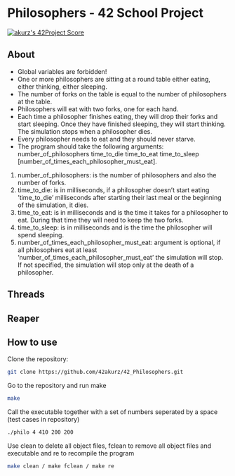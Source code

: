 # Philosophers - 42 School Project

[![akurz's 42Project Score](https://badge42.herokuapp.com/api/project/akurz/Philosophers)](https://github.com/JaeSeoKim/badge42)


## About

* Global variables are forbidden!
* One or more philosophers are sitting at a round table either eating, either thinking, either sleeping.
* The number of forks on the table is equal to the number of philosophers at the table.
* Philosophers will eat with two forks, one for each hand.
* Each time a philosopher finishes eating, they will drop their forks and start sleeping. Once they have finished sleeping, they will start thinking. The simulation stops when a philosopher dies.
* Every philosopher needs to eat and they should never starve.
* The program should take the following arguments:  
number_of_philosophers   time_to_die time_to_eat   time_to_sleep   [number_of_times_each_philosopher_must_eat].  
1. number_of_philosophers: is the number of philosophers and also the number of forks.  
2. time_to_die: is in milliseconds, if a philosopher doesn’t start eating ’time_to_die’ milliseconds after starting their last meal or the beginning of the simulation, it dies.  
3. time_to_eat: is in milliseconds and is the time it takes for a philosopher to eat. During that time they will need to keep the two forks.  
4. time_to_sleep: is in milliseconds and is the time the philosopher will spend sleeping.  
5. number_of_times_each_philosopher_must_eat: argument is optional, if all philosophers eat at least ’number_of_times_each_philosopher_must_eat’ the simulation will stop. If not specified, the simulation will stop only at the death of a philosopher.  


## Threads


## Reaper


## How to use

Clone the repository:
```bash
git clone https://github.com/42akurz/42_Philosophers.git
```
Go to the repository and run make
```bash
make
```
Call the executable together with a set of numbers seperated by a space (test cases in repository)
```bash
./philo 4 410 200 200
```
Use clean to delete all object files, fclean to remove all object files and executable and re to recompile the program
```bash
make clean / make fclean / make re
```

